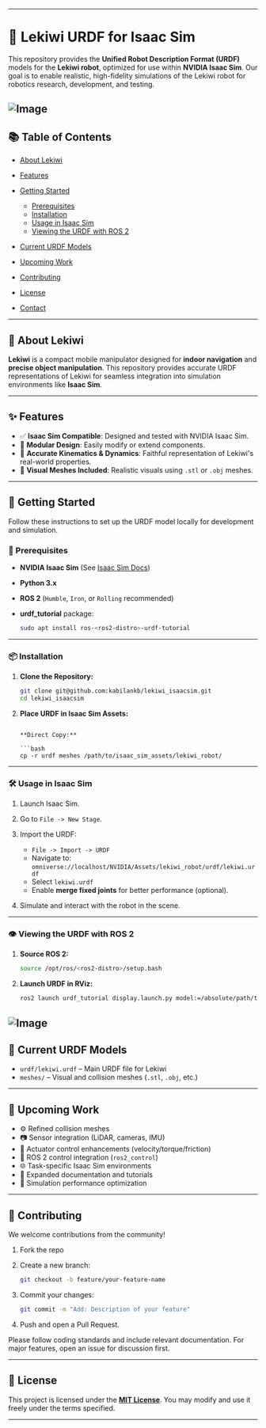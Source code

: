 
---

# 🦾 Lekiwi URDF for Isaac Sim

This repository provides the **Unified Robot Description Format (URDF)** models for the **Lekiwi robot**, optimized for use within **NVIDIA Isaac Sim**. Our goal is to enable realistic, high-fidelity simulations of the Lekiwi robot for robotics research, development, and testing.

![Image](https://github.com/user-attachments/assets/d5f6e9d0-4639-4994-b41d-35f78ffdd3ef)
---

## 📚 Table of Contents

* [About Lekiwi](#about-lekiwi)
* [Features](#features)
* [Getting Started](#getting-started)

  * [Prerequisites](#prerequisites)
  * [Installation](#installation)
  * [Usage in Isaac Sim](#usage-in-isaac-sim)
  * [Viewing the URDF with ROS 2](#viewing-the-urdf-with-ros-2)
* [Current URDF Models](#current-urdf-models)
* [Upcoming Work](#upcoming-work)
* [Contributing](#contributing)
* [License](#license)
* [Contact](#contact)

---

## 🤖 About Lekiwi

**Lekiwi** is a compact mobile manipulator designed for **indoor navigation** and **precise object manipulation**. This repository provides accurate URDF representations of Lekiwi for seamless integration into simulation environments like **Isaac Sim**.

---

## ✨ Features

* ✅ **Isaac Sim Compatible**: Designed and tested with NVIDIA Isaac Sim.
* 🧩 **Modular Design**: Easily modify or extend components.
* 🔧 **Accurate Kinematics & Dynamics**: Faithful representation of Lekiwi's real-world properties.
* 🎨 **Visual Meshes Included**: Realistic visuals using `.stl` or `.obj` meshes.

---

## 🚀 Getting Started

Follow these instructions to set up the URDF model locally for development and simulation.

### 🔧 Prerequisites

* **NVIDIA Isaac Sim** (See [Isaac Sim Docs](https://docs.omniverse.nvidia.com/app_isaacsim/app_isaacsim/overview.html))
* **Python 3.x**
* **ROS 2** (`Humble`, `Iron`, or `Rolling` recommended)
* **urdf\_tutorial** package:

  ```bash
  sudo apt install ros-<ros2-distro>-urdf-tutorial
  ```

---

### 📦 Installation

1. **Clone the Repository:**

   ```bash
   git clone git@github.com:kabilankb/lekiwi_isaacsim.git
   cd lekiwi_isaacsim
   ```

2. **Place URDF in Isaac Sim Assets:**
   ```

   **Direct Copy:**

   ```bash
   cp -r urdf meshes /path/to/isaac_sim_assets/lekiwi_robot/
   ```

---

### 🛠️ Usage in Isaac Sim

1. Launch Isaac Sim.
2. Go to `File -> New Stage`.
3. Import the URDF:

   * `File -> Import -> URDF`
   * Navigate to:
     `omniverse://localhost/NVIDIA/Assets/lekiwi_robot/urdf/lekiwi.urdf`
   * Select `lekiwi.urdf`
   * Enable **merge fixed joints** for better performance (optional).
4. Simulate and interact with the robot in the scene.

---

### 👁️ Viewing the URDF with ROS 2

1. **Source ROS 2:**

   ```bash
   source /opt/ros/<ros2-distro>/setup.bash
   ```

2. **Launch URDF in RViz:**

   ```bash
   ros2 launch urdf_tutorial display.launch.py model:=/absolute/path/to/lekiwi-urdf-isaacsim/urdf/lekiwi.urdf
   ```
![Image](https://github.com/user-attachments/assets/ed895c3b-36ca-43e3-965a-78523df1fa8b)
---

## 📁 Current URDF Models

* `urdf/lekiwi.urdf` – Main URDF file for Lekiwi
* `meshes/` – Visual and collision meshes (`.stl`, `.obj`, etc.)

---

## 🧪 Upcoming Work

* ⚙️ Refined collision meshes
* 📷 Sensor integration (LiDAR, cameras, IMU)
* 🔩 Actuator control enhancements (velocity/torque/friction)
* 🤖 ROS 2 control integration (`ros2_control`)
* 🌐 Task-specific Isaac Sim environments
* 📘 Expanded documentation and tutorials
* 🚀 Simulation performance optimization

---

## 🤝 Contributing

We welcome contributions from the community!

1. Fork the repo
2. Create a new branch:

   ```bash
   git checkout -b feature/your-feature-name
   ```
3. Commit your changes:

   ```bash
   git commit -m "Add: Description of your feature"
   ```
4. Push and open a Pull Request.

Please follow coding standards and include relevant documentation. For major features, open an issue for discussion first.

---

## 📄 License

This project is licensed under the **[MIT License](LICENSE)**. You may modify and use it freely under the terms specified.

---

